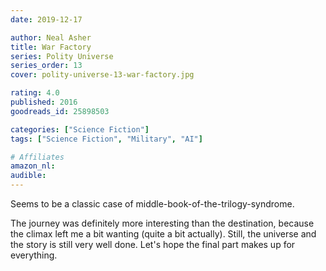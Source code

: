 ```yaml
---
date: 2019-12-17

author: Neal Asher
title: War Factory
series: Polity Universe
series_order: 13
cover: polity-universe-13-war-factory.jpg

rating: 4.0
published: 2016
goodreads_id: 25898503

categories: ["Science Fiction"]
tags: ["Science Fiction", "Military", "AI"]

# Affiliates
amazon_nl: 
audible: 
---
```


Seems to be a classic case of middle-book-of-the-trilogy-syndrome.

<!--more-->

The journey was definitely more interesting than the destination, because the climax left me a bit wanting (quite a bit actually). Still, the universe and the story is still very well done. Let's hope the final part makes up for everything.
